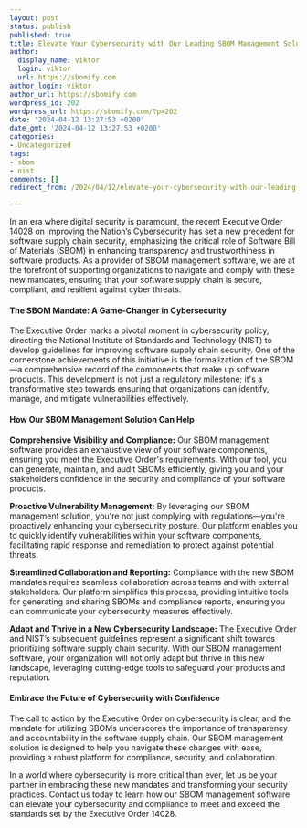 ```yaml
---
layout: post
status: publish
published: true
title: Elevate Your Cybersecurity with Our Leading SBOM Management Solution
author:
  display_name: viktor
  login: viktor
  url: https://sbomify.com
author_login: viktor
author_url: https://sbomify.com
wordpress_id: 202
wordpress_url: https://sbomify.com/?p=202
date: '2024-04-12 13:27:53 +0200'
date_gmt: '2024-04-12 13:27:53 +0200'
categories:
- Uncategorized
tags:
- sbom
- nist
comments: []
redirect_from: /2024/04/12/elevate-your-cybersecurity-with-our-leading-sbom-management-solution/

---
```


In an era where digital security is paramount, the recent Executive Order 14028 on Improving the Nation’s Cybersecurity has set a new precedent for software supply chain security, emphasizing the critical role of Software Bill of Materials (SBOM) in enhancing transparency and trustworthiness in software products. As a provider of SBOM management software, we are at the forefront of supporting organizations to navigate and comply with these new mandates, ensuring that your software supply chain is secure, compliant, and resilient against cyber threats.

#### The SBOM Mandate: A Game-Changer in Cybersecurity

The Executive Order marks a pivotal moment in cybersecurity policy, directing the National Institute of Standards and Technology (NIST) to develop guidelines for improving software supply chain security. One of the cornerstone achievements of this initiative is the formalization of the SBOM—a comprehensive record of the components that make up software products. This development is not just a regulatory milestone; it's a transformative step towards ensuring that organizations can identify, manage, and mitigate vulnerabilities effectively.

#### How Our SBOM Management Solution Can Help

**Comprehensive Visibility and Compliance:** Our SBOM management software provides an exhaustive view of your software components, ensuring you meet the Executive Order's requirements. With our tool, you can generate, maintain, and audit SBOMs efficiently, giving you and your stakeholders confidence in the security and compliance of your software products.

**Proactive Vulnerability Management:** By leveraging our SBOM management solution, you're not just complying with regulations—you're proactively enhancing your cybersecurity posture. Our platform enables you to quickly identify vulnerabilities within your software components, facilitating rapid response and remediation to protect against potential threats.

**Streamlined Collaboration and Reporting:** Compliance with the new SBOM mandates requires seamless collaboration across teams and with external stakeholders. Our platform simplifies this process, providing intuitive tools for generating and sharing SBOMs and compliance reports, ensuring you can communicate your cybersecurity measures effectively.

**Adapt and Thrive in a New Cybersecurity Landscape:** The Executive Order and NIST’s subsequent guidelines represent a significant shift towards prioritizing software supply chain security. With our SBOM management software, your organization will not only adapt but thrive in this new landscape, leveraging cutting-edge tools to safeguard your products and reputation.

#### Embrace the Future of Cybersecurity with Confidence

The call to action by the Executive Order on cybersecurity is clear, and the mandate for utilizing SBOMs underscores the importance of transparency and accountability in the software supply chain. Our SBOM management solution is designed to help you navigate these changes with ease, providing a robust platform for compliance, security, and collaboration.

In a world where cybersecurity is more critical than ever, let us be your partner in embracing these new mandates and transforming your security practices. Contact us today to learn how our SBOM management software can elevate your cybersecurity and compliance to meet and exceed the standards set by the Executive Order 14028.
